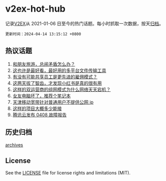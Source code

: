 # v2ex-hot-hub

 记录[V2EX](https://www.v2ex.com/)从 2021-01-06 日至今的热门话题。每小时抓取一次数据，按天[归档](archives)。

`更新时间：2024-04-14 13:15:12 +0800`

## 热议话题

1. [和朋友旅游，总闹矛盾怎么办？](https://www.v2ex.com/t/1032249)
1. [这也许是最好看，最好用的多平台文件传输工具](https://www.v2ex.com/t/1032270)
1. [有没有可能共享员工是更先进的雇佣模式？](https://www.v2ex.com/t/1032289)
1. [这两天拔了智齿，才发现小红书是真的很有用](https://www.v2ex.com/t/1032294)
1. [这样的双运营商的组网模式为什么网络天天宕机？](https://www.v2ex.com/t/1032194)
1. [女友电脑坏了，推荐个笔记本](https://www.v2ex.com/t/1032225)
1. [天津移动宽带针对普通用户不提供公网 ip](https://www.v2ex.com/t/1032205)
1. [这样的项目大概多少能接](https://www.v2ex.com/t/1032188)
1. [腾讯云发布 0408 故障报告](https://www.v2ex.com/t/1032290)

## 历史归档

[archives](archives)

## License

See the [LICENSE](LICENSE) file for license rights and limitations (MIT).
